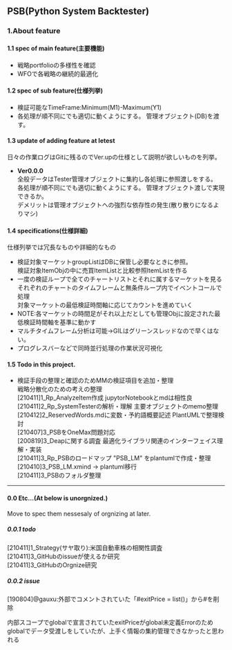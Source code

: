 ## PSB(Python System Backtester)

### 1.About feature
#### 1.1 spec of main feature(主要機能)
+ 戦略portfolioの多様性を確認  
+ WFOで各戦略の継続的最適化  

#### 1.2 spec of sub feature(仕様列挙)
+ 検証可能なTimeFrame:Minimum(M1)-Maximum(Y1)  
+ 各処理が順不同にでも適切に動くようにする。 管理オブジェクト(DB)を渡す。

#### 1.3 update of adding feature at letest
日々の作業ログはGitに残るのでVer.upの仕様として説明が欲しいものを列挙。  
+ <strong>Ver0.0.0</strong>  
全般データはTester管理オブジェクトに集約し各処理に参照渡しをする。  
各処理が順不同にでも適切に動くようにする。 管理オブジェクト渡しで実現できるか。  
デメリットは管理オブジェクトへの強烈な依存性の発生(散り散りになるよりマシ)  

#### 1.4 specifications(仕様詳細)
仕様列挙では冗長なものや詳細的なもの
+ 検証対象マーケットgroupListはDBに保管し必要なときに参照。  
検証対象ItemObjの中に売買ItemListと比較参照ItemListを作る  
+ 一度の検証ループで全てのチャートリストとそれに属するマーケットを見る  
それぞれのチャートのタイムフレームと無条件ループ内でイベントコールで処理  
対象マーケットの最低検証時間軸に応じてカウントを進めていく  
+ NOTE:各マーケットの時間足がそれ以上だとしても管理Objに設定された最低検証時間軸を基準に動かす
+ マルチタイムフレーム分析は可能→GILはグリーンスレッドなので早くはない。
+ プログレスバーなどで同時並行処理の作業状況可視化  

#### 1.5 Todo in this project.
+ 検証手段の整理と確認のためMMの検証項目を追加・整理  
戦略分散化のための考えの整理  
[210411]1_Rp_AnalyzeItem作成 jupytorNotebookとmdは相性良  
[210411]2_Rp_SystemTesterの解析・理解 主要オブジェクトのmemo整理  
[210412]2_ReservedWords.mdに変数・予約語概要記述 PlantUMLで整理検討  
[210407]3_PSBをOneMax問題対応  
[200819]3_Deapに関する調査 最適化ライブラリ関連のインターフェイス理解・実装  
[210411]3_Rp_PSBのロードマップ "PSB_LM" をplantumlで作成・整理  
[210410]3_PSB_LM.xmind -> plantuml移行  
[210411]3_PSBのフォルダ整理  

***
#### 0.0 Etc…(At below is unorgnized.)
Move to spec them nessesaly of orgnizing at later.  
##### 0.0.1 todo
[210411]1_Strategy(サヤ取り):米国自動車株の相関性調査  
[210411]3_GitHubのissueが使えるか研究  
[210411]3_GitHubのOrgnize研究  

##### 0.0.2 issue
[190804]@gauxu:外部でコメントされていた「#exitPrice = list()」から#を削除  

内部スコープでglobalで宣言されていたexitPriceがglobal未定義Errorのため  
globalでデータ受渡しをしていたが、上手く情報の集約管理できなかったと思われる  